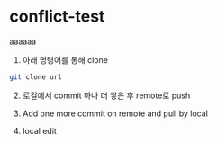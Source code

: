 # conflict-test

aaaaaa

1. 아래 명령어를 통해 clone

```bash
git clone url
```

2. 로컬에서 commit 하나 더 쌓은 후 remote로 push

3. Add one more commit on remote and pull by local
4. local edit
